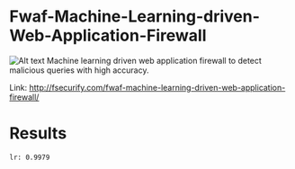 # Fwaf-Machine-Learning-driven-Web-Application-Firewall

![Alt text](firewall_fsecurify.jpg?raw=true "Fsecurify")
Machine learning driven web application firewall to detect malicious queries with high accuracy.

Link:
http://fsecurify.com/fwaf-machine-learning-driven-web-application-firewall/

# Results
```
lr: 0.9979
```

